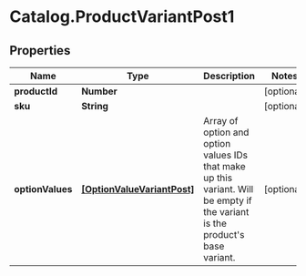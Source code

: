 # Catalog.ProductVariantPost1

## Properties
Name | Type | Description | Notes
------------ | ------------- | ------------- | -------------
**productId** | **Number** |  | [optional] 
**sku** | **String** |  | [optional] 
**optionValues** | [**[OptionValueVariantPost]**](OptionValueVariantPost.md) | Array of option and option values IDs that make up this variant. Will be empty if the variant is the product&#x27;s base variant. | [optional] 
